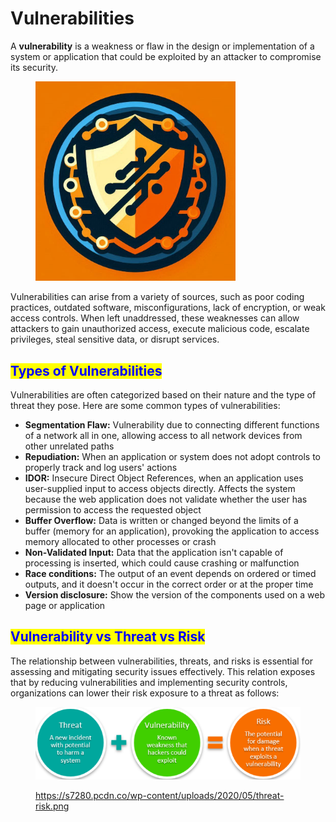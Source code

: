 # Vulnerabilities

A **vulnerability** is a weakness or flaw in the design or implementation of a system or application that could be exploited by an attacker to compromise its security.&#x20;

<figure><img src="../../.gitbook/assets/image (12) (1) (1).png" alt="" width="320"><figcaption></figcaption></figure>

Vulnerabilities can arise from a variety of sources, such as poor coding practices, outdated software, misconfigurations, lack of encryption, or weak access controls. When left unaddressed, these weaknesses can allow attackers to gain unauthorized access, execute malicious code, escalate privileges, steal sensitive data, or disrupt services.

## <mark style="color:blue;">Types of Vulnerabilities</mark>

Vulnerabilities are often categorized based on their nature and the type of threat they pose. Here are some common types of vulnerabilities:

* **Segmentation Flaw:** Vulnerability due to connecting different functions of a network all in one, allowing access to all network devices from other unrelated paths
* **Repudiation:** When an application or system does not adopt controls to properly track and log users' actions
* **IDOR:** Insecure Direct Object References, when an application uses user-supplied input to access objects directly. Affects the system because the web application does not validate whether the user has permission to access the requested object
* **Buffer Overflow:** Data is written or changed beyond the limits of a buffer (memory for an application), provoking the application to access memory allocated to other processes or crash
* **Non-Validated Input:** Data that the application isn't capable of processing is inserted, which could cause crashing or malfunction
* **Race conditions:** The output of an event depends on ordered or timed outputs, and it doesn't occur in the correct order or at the proper time
* **Version disclosure:** Show the version of the components used on a web page or application

## <mark style="color:blue;">Vulnerability vs Threat vs Risk</mark>

The relationship between vulnerabilities, threats, and risks is essential for assessing and mitigating security issues effectively. This relation exposes that by reducing vulnerabilities and implementing security controls, organizations can lower their risk exposure to a threat as follows:

<figure><img src="../../.gitbook/assets/image.png" alt=""><figcaption><p><a href="https://s7280.pcdn.co/wp-content/uploads/2020/05/threat-risk.png">https://s7280.pcdn.co/wp-content/uploads/2020/05/threat-risk.png</a></p></figcaption></figure>
